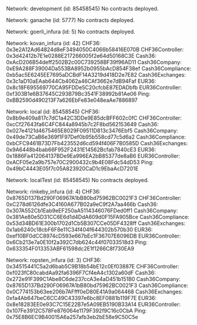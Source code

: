 
Network: development (id: 85458545)
  No contracts deployed.

Network: ganache (id: 5777)
  No contracts deployed.

Network: goerli_infura (id: 5)
  No contracts deployed.

Network: kovan_infura (id: 42)
  CHF36: 0x3e2A12Ad64824d8eF3494050C4066b58416E070B
  CHF36Controller: 0x3d42412b7E1e0288E217266005f2e64d50168C3E
  Cash36: 0xAcD206B54deff2502B2c00C739258BF39f96AD11
  Cash36Company: 0xE9A288F39004Da553BA8952b0955bAcD854F38ef
  Cash36Compliance: 0xb5ac5E6245EE7695aDCBdF14A3219d418D2e7E82
  Cash36Exchanges: 0x3c1aD10aEAab644Cb4062a46CAf3662e7dB94Faf
  EUR36: 0x8c18F695569770CA95FDDe5C20cfcbE87EDADbfb
  EUR36Controller: 0xf303B1e6B37645C293B79Bc3541F38992b81Ae06
  Ping: 0xBB2590d490213F7a626EbFe83e048eaAe7886897

Network: local (id: 85458545)
  CHF36: 0x8b9e409a817c7dC1a42C3DDe9E85dcBFF602c0fC
  CHF36Controller: 0xcCf27643fa6C4FC844a8945b7c2F8bd562153649
  Cash36: 0x027e4121d4675465E8029F09511D813c3476Ebf5
  Cash36Company: 0x49de73CaB6e369f1F97Def0b95b558cd77c5d6a2
  Cash36Compliance: 0xbCFC9461B73D7Fb423552d6cd594f406F7B0585D
  Cash36Exchanges: 0x9A6448b4bab66F952F2431E14562Bcfab7840cE3
  EUR36: 0x1886Fa412064137BDe9Ea996EA2bB85377de8aB6
  EUR36Controller: 0xACF05e2a9b757e70C2900432c9b4E08Fdc54dD53
  Ping: 0x49bC4443E05f7c05A823920CaD1c9EbaAcD7201E

Network: localTest (id: 85458545)
  No contracts deployed.

Network: rinkeby_infura (id: 4)
  CHF36: 0x8765D137Bd290F06967A1bB80bd75962BC0021F3
  CHF36Controller: 0xC278d6126dfe3C4160A677B02a9eC9f2A7aa466b
  Cash36: 0x307A552Cb1Eab9eEF250aA5114346076FDed0ff1
  Cash36Company: 0x381Ae80e5D31CC6E6d1d4DdA609d0F15FA905Bce
  Cash36Compliance: 0x53d34BD61E300b1702d1Cb5B307CCe05DF4328ff
  Cash36Exchanges: 0x1ab6240c18cbF6F8e11C34f404f644302b570b30
  EUR36: 0xef10BF0dCC8974cD593e667bEc1F36707E6096DB
  EUR36Controller: 0x6Cb213e7a0E10f2a392C7db624c44f07033518d3
  Ping: 0x633354F013353ABF61598dc2E1f1266C8f730EA9

Network: ropsten_infura (id: 3)
  CHF36: 0x34515441C5a2d6bab5C9B18b54bE12c0Ef03887E
  CHF36Controller: 0xf023fC80cabdAa92fa6396F7Cf4eA4c1302a60dF
  Cash36: 0x272e91F399C1Abe8C6de237ccA3e4aD451b151B0
  Cash36Company: 0x8765D137Bd290F06967A1bB80bd75962BC0021F3
  Cash36Compliance: 0x0C774153b63ee206b7AFfff0eD80E41A9a064468
  Cash36Exchanges: 0xfa4Ab647beC6CC49C43397e6bc8EF0881b119F7E
  EUR36: 0x8e18283EE0e93C7C15E22B7e5A09EB5190B33A14
  EUR36Controller: 0x107Fe3912C578Fe876064e1179F392f9C16c0CbA
  Ping: 0x75E8B6EC9B40015A6a257afb3eb2bE58e9C50C5e

